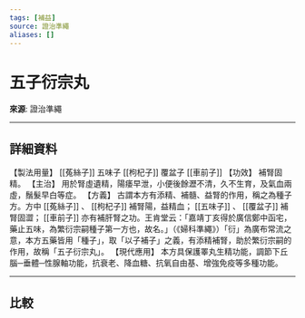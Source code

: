 ```yaml
---
tags: [補益]
source: 證治準繩
aliases: []
---
```


# 五子衍宗丸

**來源**: 證治準繩  

---

## 詳細資料
【製法用量】 [[菟絲子]] 五味子 [[枸杞子]] 覆盆子 [[車前子]] 【功效】
補腎固精。
【主治】
用於腎虛遺精，陽痿早泄，小便後餘瀝不清，久不生育，及氣血兩虛，鬚髮早白等症。
【方義】
古謂本方有添精、補髓、益腎的作用，稱之為種子方。方中 [[菟絲子]] 、 [[枸杞子]] 補腎陽，益精血； [[五味子]] 、 [[覆盆子]] 補腎固澀； [[車前子]] 亦有補肝腎之功。王肯堂云：「嘉靖丁亥得於廣信鄭中函宅，藥止五味，為繁衍宗嗣種子第一方也，故名。」（《婦科準繩》）「衍」為廣布常流之意，本方五藥皆用「種子」，取「以子補子」之義，有添精補腎，助於繁衍宗嗣的作用，故稱「五子衍宗丸」。
【現代應用】
本方具保護睪丸生精功能，調節下丘腦─垂體─性腺軸功能，抗衰老、降血糖、抗氧自由基、增強免疫等多種功能。

---

## 比較
